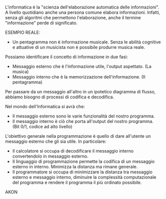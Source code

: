L'informatica è la "scienza dell'elaborazione automatica delle informazioni".
A livello quotidiano anche una persona comune elabora informazioni. Infatti, senza gli algoritmi che permettono l'elaborazione, anche il termine "informazione" perde di significato.

ESEMPIO REALE:
-  Un pentagramma non è informazione musicale. Senza le abilità cognitive e attuative di un musicista non è possibile produrre musica reale.

Possiamo identificare il concetto di informazione in due fasi:
-  Messaggio esterno che è l'informazione utile, l'output aspettato.
   (La musica)
-  Messaggio interno che è la memorizzazione dell'informazione.
   (Il pentagramma)

Per passare da un messaggio all'altro in un ipotetico diagramma di flusso, abbiamo bisogno di processi di codifica e decodifica.

Nel mondo dell'Informatica si avrà che:
-  Il messaggio esterno sono le varie funzionalità del nostro programma.
-  Il messaggio interno è ciò che porta all'output del nostro programma.
   (Bit 0/1, codice ad alto livello)

L'obiettivo generale nella programmazione è quello di dare all'utente un messaggio esterno che gli sia utile. In particolare: 
-  Il calcolatore si occupa di decodificare il messaggio interno convertendolo in messaggio esterno.
-  Il linguaggio di programmazione permette la codifica di un messaggio esterno in interno.   Minimizza la distanza ma rimane generale.
-  Il programmatore si occupa di minimizzare la distanza tra messaggio esterno e messaggio interno, diminuire la complessità computazionale del programma e rendere il programma il più ordinato possibile.

AKON



